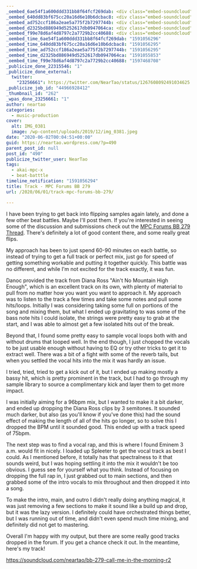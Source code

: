 ```yaml
---
_oembed_6ae54f1a600ddd331bb8f64fcf269dab: <div class="embed-soundcloud"><iframe title="BB 279 Call Me In The Morning R2 by NearTao" width="580" height="400" scrolling="no" frameborder="no" src="https://w.soundcloud.com/player/?visual=true&url=https%3A%2F%2Fapi.soundcloud.com%2Ftracks%2F831127498&show_artwork=true&maxwidth=580&maxheight=870&dnt=1"></iframe></div>
_oembed_640dd83bf675cc20a16d6e10b6dcbac8: <div class="embed-soundcloud"><iframe title="BB 279 Call Me In The Morning R2 by NearTao" width="776" height="400" scrolling="no" frameborder="no" src="https://w.soundcloud.com/player/?visual=true&url=https%3A%2F%2Fapi.soundcloud.com%2Ftracks%2F831127498&show_artwork=true&maxwidth=776&maxheight=1000&dnt=1"></iframe></div>
_oembed_ad752ccf186a2eae5a775f2b7297744b: <div class="embed-soundcloud"><iframe title="BB 279 Call Me In The Morning R2 by NearTao" width="584" height="400" scrolling="no" frameborder="no" src="https://w.soundcloud.com/player/?visual=true&url=https%3A%2F%2Fapi.soundcloud.com%2Ftracks%2F831127498&show_artwork=true&maxwidth=584&maxheight=876&dnt=1"></iframe></div>
_oembed_d2325bd886949d5252617db0947064ca: <div class="embed-soundcloud"><iframe title="BB 279 Call Me In The Morning R2 by NearTao" width="500" height="400" scrolling="no" frameborder="no" src="https://w.soundcloud.com/player/?visual=true&url=https%3A%2F%2Fapi.soundcloud.com%2Ftracks%2F831127498&show_artwork=true&maxwidth=500&maxheight=750&dnt=1"></iframe></div>
_oembed_f99e78d6af4d8797c2a7729b2cc40688: <div class="embed-soundcloud"><iframe title="BB 279 Call Me In The Morning R2 by NearTao" width="750" height="400" scrolling="no" frameborder="no" src="https://w.soundcloud.com/player/?visual=true&url=https%3A%2F%2Fapi.soundcloud.com%2Ftracks%2F831127498&show_artwork=true&maxwidth=750&maxheight=1000&dnt=1"></iframe></div>
_oembed_time_6ae54f1a600ddd331bb8f64fcf269dab: "1591056296"
_oembed_time_640dd83bf675cc20a16d6e10b6dcbac8: "1591056295"
_oembed_time_ad752ccf186a2eae5a775f2b7297744b: "1591056295"
_oembed_time_d2325bd886949d5252617db0947064ca: "1591055853"
_oembed_time_f99e78d6af4d8797c2a7729b2cc40688: "1597468708"
_publicize_done_22315546: "1"
_publicize_done_external:
  twitter:
    "23256661": https://twitter.com/NearTao/status/1267608092491034625
_publicize_job_id: "44966928412"
_thumbnail_id: "262"
_wpas_done_23256661: "1"
author: neartao
categories:
  - music-production
cover:
  alt: IMG_0381
  image: /wp-content/uploads/2019/12/img_0381.jpeg
date: "2020-06-02T00:04:51+00:00"
guid: https://neartao.wordpress.com/?p=490
parent_post_id: null
post_id: "490"
publicize_twitter_user: NearTao
tags:
  - akai-mpc-x
  - beat-batttle
timeline_notification: "1591056294"
title: Track - MPC Forums BB 279
url: /2020/06/01/track-mpc-forums-bb-279/

---
```

I have been trying to get back into flipping samples again lately, and done a few other beat battles. Maybe I'll post them. If you're interested in seeing some of the discussion and submissions check out the [MPC Forums BB 279 Thread](https://www.mpc-forums.com/viewtopic.php?f=40&t=197867). There's definitely a lot of good content there, and some really great flips.

My approach has been to just spend 60-90 minutes on each battle, so instead of trying to get a full track or perfect mix, just go for speed of getting something workable and putting it together quickly. This battle was no different, and while I'm not excited for the track exactly, it was fun.

Danoc provided the track from Diana Ross "Ain't No Mountain High Enough", which is an excellent track on its own, with plenty of material to pull from no matter how you want you want to approach it. My approach was to listen to the track a few times and take some notes and pull some hits/loops. Initially I was considering taking some full on portions of the song and mixing them, but what I ended up gravitating to was some of the bass note hits I could isolate, the strings were pretty easy to grab at the start, and I was able to almost get a few isolated hits out of the break.

Beyond that, I found some pretty easy to sample vocal loops both with and without drums that looped well. In the end though, I just chopped the vocals to be just usable enough without having to EQ or try other tricks to get it to extract well. There was a bit of a fight with some of the reverb tails, but when you settled the vocal hits into the mix it was hardly an issue.

I tried, tried, tried to get a kick out of it, but I ended up making mostly a bassy hit, which is pretty prominent in the track, but I had to go through my sample library to source a complimentary kick and layer them to get more impact.

I was initially aiming for a 96bpm mix, but I wanted to make it a bit darker, and ended up dropping the Diana Ross clips by 3 semitones. It sounded much darker, but also (as you'll know if you've done this) had the sound effect of making the length of all of the hits go longer, so to solve this I dropped the BPM until it sounded good. This ended up with a track speed of 75bpm.

The next step was to find a vocal rap, and this is where I found Eminem 3 a.m. would fit in nicely. I loaded up Spleeter to get the vocal track as best I could. As I mentioned before, it totally has that spectralness to it that sounds weird, but I was hoping settling it into the mix it wouldn't be too obvious. I guess see for yourself what you think. Instead of focusing on dropping the full rap in, I just grabbed out to main sections, and then grabbed some of the intro vocals to mix throughout and then dropped it into a song.

To make the intro, main, and outro I didn't really doing anything magical, it was just removing a few sections to make it sound like a build up and drop, but it was the lazy version. I definitely could have orchestrated things better, but I was running out of time, and didn't even spend much time mixing, and definitely did not get to mastering.

Overall I'm happy with my output, but there are some really good tracks dropped in the forum. If you get a chance check it out. In the meantime, here's my track!

https://soundcloud.com/neartao/bb-279-call-me-in-the-morning-r2
